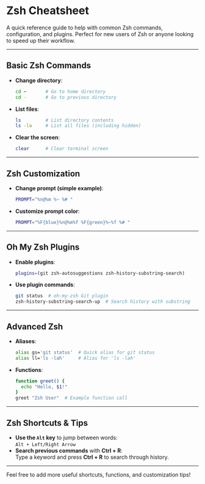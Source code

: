 # Zsh Cheatsheet

A quick reference guide to help with common Zsh commands, configuration, and plugins. Perfect for new users of Zsh or anyone looking to speed up their workflow.

---

## Basic Zsh Commands

- **Change directory**:
  ```bash
  cd ~       # Go to home directory
  cd -       # Go to previous directory
  ```
- **List files**:
  ```bash
  ls         # List directory contents
  ls -la     # List all files (including hidden)
  ```
- **Clear the screen**:
  ```bash
  clear      # Clear terminal screen
  ```

---

## Zsh Customization

- **Change prompt (simple example)**:
  ```bash
  PROMPT="%n@%m %~ %# "
  ```
- **Customize prompt color**:
  ```bash
  PROMPT="%F{blue}%n@%m%f %F{green}%~%f %# "
  ```

---

## Oh My Zsh Plugins

- **Enable plugins**:
  ```bash
  plugins=(git zsh-autosuggestions zsh-history-substring-search)
  ```
- **Use plugin commands**:
  ```bash
  git status  # oh-my-zsh Git plugin
  zsh-history-substring-search-up  # Search history with substring
  ```

---

## Advanced Zsh

- **Aliases**:
  ```bash
  alias gs='git status'  # Quick alias for git status
  alias ll='ls -lah'     # Alias for 'ls -lah'
  ```
- **Functions**:
  ```bash
  function greet() {
    echo "Hello, $1!"
  }
  greet "Zsh User"  # Example function call
  ```

---

## Zsh Shortcuts & Tips

- **Use the `Alt` key** to jump between words:  
  `Alt + Left/Right Arrow`
- **Search previous commands** with **Ctrl + R**:  
  Type a keyword and press **Ctrl + R** to search through history.

---

Feel free to add more useful shortcuts, functions, and customization tips!
